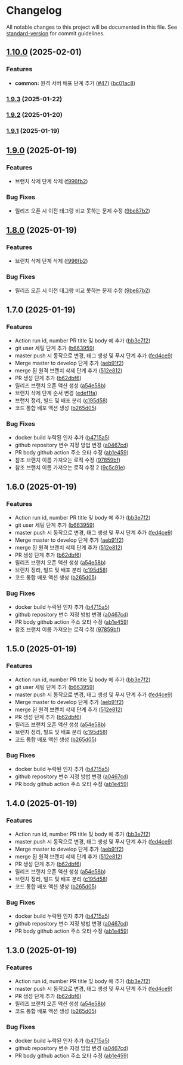 # Changelog

All notable changes to this project will be documented in this file. See [standard-version](https://github.com/conventional-changelog/standard-version) for commit guidelines.

## [1.10.0](https://github.com/Optmier/altrid-server/compare/v1.9.3...v1.10.0) (2025-02-01)


### Features

* **common:** 원격 서버 배포 단계 추가 ([#47](https://github.com/Optmier/altrid-server/issues/47)) ([bc01ac8](https://github.com/Optmier/altrid-server/commit/bc01ac8b2d47022b6f5f95f3bfc6c8eeed313c24))

### [1.9.3](https://github.com/Optmier/altrid-server/compare/v1.9.2...v1.9.3) (2025-01-22)

### [1.9.2](https://github.com/Optmier/altrid-server/compare/v1.9.1...v1.9.2) (2025-01-20)

### [1.9.1](https://github.com/Optmier/altrid-server/compare/v1.9.0...v1.9.1) (2025-01-19)

## [1.9.0](https://github.com/Optmier/altrid-server/compare/v1.8.0...v1.9.0) (2025-01-19)


### Features

* 브랜치 삭제 단계 삭제 ([f996fb2](https://github.com/Optmier/altrid-server/commit/f996fb23c7c206dd9bfb145d4199b8145d29c4ab))


### Bug Fixes

* 릴리즈 오픈 시 이전 태그랑 비교 못하는 문제 수정 ([9be87b2](https://github.com/Optmier/altrid-server/commit/9be87b208cff92005d8ef6205144f61302f39fa2))

## [1.8.0](https://github.com/Optmier/altrid-server/compare/v1.7.0...v1.8.0) (2025-01-19)


### Features

* 브랜치 삭제 단계 삭제 ([f996fb2](https://github.com/Optmier/altrid-server/commit/f996fb23c7c206dd9bfb145d4199b8145d29c4ab))


### Bug Fixes

* 릴리즈 오픈 시 이전 태그랑 비교 못하는 문제 수정 ([9be87b2](https://github.com/Optmier/altrid-server/commit/9be87b208cff92005d8ef6205144f61302f39fa2))

## 1.7.0 (2025-01-19)


### Features

* Action run id, number PR title 및 body 에 추가 ([bb3e7f2](https://github.com/Optmier/altrid-server/commit/bb3e7f21f5271f5e6fa0dc49c48a2dc8e2d0c40e))
* git user 세팅 단계 추가 ([b663959](https://github.com/Optmier/altrid-server/commit/b663959c48cca717dedafec4cb32233f7805c481))
* master push 시 동작으로 변경, 태그 생성 및 푸시 단계 추가 ([fed4ce9](https://github.com/Optmier/altrid-server/commit/fed4ce9168c77774f14eb22760f14ec646b839c7))
* Merge master to develop 단계 추가 ([aeb91f2](https://github.com/Optmier/altrid-server/commit/aeb91f2126ba879af230b7315dfeda15d99a4847))
* merge 된 원격 브랜치 삭제 단계 추가 ([512e812](https://github.com/Optmier/altrid-server/commit/512e8129192d4971aac77e850f6523a60027a2e8))
* PR 생성 단계 추가 ([b62dbf6](https://github.com/Optmier/altrid-server/commit/b62dbf63ef9ad8911da94ea61844647f047a69fb))
* 릴리즈 브랜치 오픈 액션 생성 ([a54e58b](https://github.com/Optmier/altrid-server/commit/a54e58b2db6a476bb1c2b6400c7b83cb1dfe05f1))
* 브랜치 삭제 단계 순서 변경 ([edef1fa](https://github.com/Optmier/altrid-server/commit/edef1fa078e757b7df9973e6c3688914b134ecf8))
* 브랜치 정리, 빌드 및 배포 분리 ([c195d58](https://github.com/Optmier/altrid-server/commit/c195d585e4b307d644940d380abcefa8dc49bd12))
* 코드 통합 배포 액션 생성 ([b265d05](https://github.com/Optmier/altrid-server/commit/b265d0510dea5e5799ab6d10a0766fa0dc378d68))


### Bug Fixes

* docker build 누락된 인자 추가 ([b4715a5](https://github.com/Optmier/altrid-server/commit/b4715a5bbe713c4ee4f24f85d153f888e57f92ed))
* github repository 변수 지정 방법 변경 ([a0467cd](https://github.com/Optmier/altrid-server/commit/a0467cd01db5d1517899c06ceca65af544c4e618))
* PR body github action 주소 오타 수정 ([ab1e459](https://github.com/Optmier/altrid-server/commit/ab1e459c4ac620a3359d2a9cf5a5f7fd384caecf))
* 참조 브랜치 이름 가져오는 로직 수정 ([97859bf](https://github.com/Optmier/altrid-server/commit/97859bf7ba8732341dd6f3da60e16c82c594757f))
* 참조 브랜치 이름 가져오는 로직 수정 2 ([9c5c91e](https://github.com/Optmier/altrid-server/commit/9c5c91efe774980c2b7d4b614a85bbfd1791f8a7))

## 1.6.0 (2025-01-19)


### Features

* Action run id, number PR title 및 body 에 추가 ([bb3e7f2](https://github.com/Optmier/altrid-server/commit/bb3e7f21f5271f5e6fa0dc49c48a2dc8e2d0c40e))
* git user 세팅 단계 추가 ([b663959](https://github.com/Optmier/altrid-server/commit/b663959c48cca717dedafec4cb32233f7805c481))
* master push 시 동작으로 변경, 태그 생성 및 푸시 단계 추가 ([fed4ce9](https://github.com/Optmier/altrid-server/commit/fed4ce9168c77774f14eb22760f14ec646b839c7))
* Merge master to develop 단계 추가 ([aeb91f2](https://github.com/Optmier/altrid-server/commit/aeb91f2126ba879af230b7315dfeda15d99a4847))
* merge 된 원격 브랜치 삭제 단계 추가 ([512e812](https://github.com/Optmier/altrid-server/commit/512e8129192d4971aac77e850f6523a60027a2e8))
* PR 생성 단계 추가 ([b62dbf6](https://github.com/Optmier/altrid-server/commit/b62dbf63ef9ad8911da94ea61844647f047a69fb))
* 릴리즈 브랜치 오픈 액션 생성 ([a54e58b](https://github.com/Optmier/altrid-server/commit/a54e58b2db6a476bb1c2b6400c7b83cb1dfe05f1))
* 브랜치 정리, 빌드 및 배포 분리 ([c195d58](https://github.com/Optmier/altrid-server/commit/c195d585e4b307d644940d380abcefa8dc49bd12))
* 코드 통합 배포 액션 생성 ([b265d05](https://github.com/Optmier/altrid-server/commit/b265d0510dea5e5799ab6d10a0766fa0dc378d68))


### Bug Fixes

* docker build 누락된 인자 추가 ([b4715a5](https://github.com/Optmier/altrid-server/commit/b4715a5bbe713c4ee4f24f85d153f888e57f92ed))
* github repository 변수 지정 방법 변경 ([a0467cd](https://github.com/Optmier/altrid-server/commit/a0467cd01db5d1517899c06ceca65af544c4e618))
* PR body github action 주소 오타 수정 ([ab1e459](https://github.com/Optmier/altrid-server/commit/ab1e459c4ac620a3359d2a9cf5a5f7fd384caecf))
* 참조 브랜치 이름 가져오는 로직 수정 ([97859bf](https://github.com/Optmier/altrid-server/commit/97859bf7ba8732341dd6f3da60e16c82c594757f))

## 1.5.0 (2025-01-19)


### Features

* Action run id, number PR title 및 body 에 추가 ([bb3e7f2](https://github.com/Optmier/altrid-server/commit/bb3e7f21f5271f5e6fa0dc49c48a2dc8e2d0c40e))
* git user 세팅 단계 추가 ([b663959](https://github.com/Optmier/altrid-server/commit/b663959c48cca717dedafec4cb32233f7805c481))
* master push 시 동작으로 변경, 태그 생성 및 푸시 단계 추가 ([fed4ce9](https://github.com/Optmier/altrid-server/commit/fed4ce9168c77774f14eb22760f14ec646b839c7))
* Merge master to develop 단계 추가 ([aeb91f2](https://github.com/Optmier/altrid-server/commit/aeb91f2126ba879af230b7315dfeda15d99a4847))
* merge 된 원격 브랜치 삭제 단계 추가 ([512e812](https://github.com/Optmier/altrid-server/commit/512e8129192d4971aac77e850f6523a60027a2e8))
* PR 생성 단계 추가 ([b62dbf6](https://github.com/Optmier/altrid-server/commit/b62dbf63ef9ad8911da94ea61844647f047a69fb))
* 릴리즈 브랜치 오픈 액션 생성 ([a54e58b](https://github.com/Optmier/altrid-server/commit/a54e58b2db6a476bb1c2b6400c7b83cb1dfe05f1))
* 브랜치 정리, 빌드 및 배포 분리 ([c195d58](https://github.com/Optmier/altrid-server/commit/c195d585e4b307d644940d380abcefa8dc49bd12))
* 코드 통합 배포 액션 생성 ([b265d05](https://github.com/Optmier/altrid-server/commit/b265d0510dea5e5799ab6d10a0766fa0dc378d68))


### Bug Fixes

* docker build 누락된 인자 추가 ([b4715a5](https://github.com/Optmier/altrid-server/commit/b4715a5bbe713c4ee4f24f85d153f888e57f92ed))
* github repository 변수 지정 방법 변경 ([a0467cd](https://github.com/Optmier/altrid-server/commit/a0467cd01db5d1517899c06ceca65af544c4e618))
* PR body github action 주소 오타 수정 ([ab1e459](https://github.com/Optmier/altrid-server/commit/ab1e459c4ac620a3359d2a9cf5a5f7fd384caecf))

## 1.4.0 (2025-01-19)


### Features

* Action run id, number PR title 및 body 에 추가 ([bb3e7f2](https://github.com/Optmier/altrid-server/commit/bb3e7f21f5271f5e6fa0dc49c48a2dc8e2d0c40e))
* master push 시 동작으로 변경, 태그 생성 및 푸시 단계 추가 ([fed4ce9](https://github.com/Optmier/altrid-server/commit/fed4ce9168c77774f14eb22760f14ec646b839c7))
* Merge master to develop 단계 추가 ([aeb91f2](https://github.com/Optmier/altrid-server/commit/aeb91f2126ba879af230b7315dfeda15d99a4847))
* merge 된 원격 브랜치 삭제 단계 추가 ([512e812](https://github.com/Optmier/altrid-server/commit/512e8129192d4971aac77e850f6523a60027a2e8))
* PR 생성 단계 추가 ([b62dbf6](https://github.com/Optmier/altrid-server/commit/b62dbf63ef9ad8911da94ea61844647f047a69fb))
* 릴리즈 브랜치 오픈 액션 생성 ([a54e58b](https://github.com/Optmier/altrid-server/commit/a54e58b2db6a476bb1c2b6400c7b83cb1dfe05f1))
* 브랜치 정리, 빌드 및 배포 분리 ([c195d58](https://github.com/Optmier/altrid-server/commit/c195d585e4b307d644940d380abcefa8dc49bd12))
* 코드 통합 배포 액션 생성 ([b265d05](https://github.com/Optmier/altrid-server/commit/b265d0510dea5e5799ab6d10a0766fa0dc378d68))


### Bug Fixes

* docker build 누락된 인자 추가 ([b4715a5](https://github.com/Optmier/altrid-server/commit/b4715a5bbe713c4ee4f24f85d153f888e57f92ed))
* github repository 변수 지정 방법 변경 ([a0467cd](https://github.com/Optmier/altrid-server/commit/a0467cd01db5d1517899c06ceca65af544c4e618))
* PR body github action 주소 오타 수정 ([ab1e459](https://github.com/Optmier/altrid-server/commit/ab1e459c4ac620a3359d2a9cf5a5f7fd384caecf))

## 1.3.0 (2025-01-19)


### Features

* Action run id, number PR title 및 body 에 추가 ([bb3e7f2](https://github.com/Optmier/altrid-server/commit/bb3e7f21f5271f5e6fa0dc49c48a2dc8e2d0c40e))
* master push 시 동작으로 변경, 태그 생성 및 푸시 단계 추가 ([fed4ce9](https://github.com/Optmier/altrid-server/commit/fed4ce9168c77774f14eb22760f14ec646b839c7))
* PR 생성 단계 추가 ([b62dbf6](https://github.com/Optmier/altrid-server/commit/b62dbf63ef9ad8911da94ea61844647f047a69fb))
* 릴리즈 브랜치 오픈 액션 생성 ([a54e58b](https://github.com/Optmier/altrid-server/commit/a54e58b2db6a476bb1c2b6400c7b83cb1dfe05f1))
* 코드 통합 배포 액션 생성 ([b265d05](https://github.com/Optmier/altrid-server/commit/b265d0510dea5e5799ab6d10a0766fa0dc378d68))


### Bug Fixes

* docker build 누락된 인자 추가 ([b4715a5](https://github.com/Optmier/altrid-server/commit/b4715a5bbe713c4ee4f24f85d153f888e57f92ed))
* github repository 변수 지정 방법 변경 ([a0467cd](https://github.com/Optmier/altrid-server/commit/a0467cd01db5d1517899c06ceca65af544c4e618))
* PR body github action 주소 오타 수정 ([ab1e459](https://github.com/Optmier/altrid-server/commit/ab1e459c4ac620a3359d2a9cf5a5f7fd384caecf))

